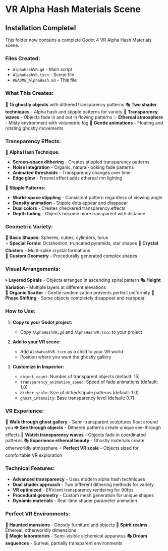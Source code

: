 # VR Alpha Hash Materials Scene

## Installation Complete!

This folder now contains a complete Godot 4 VR Alpha Hash Materials scene.

### Files Created:
- `AlphaHashVR.gd` - Main script
- `AlphaHashVR.tscn` - Scene file  
- `README_AlphaHash.md` - This file

### What This Creates:
👻 **15 ghostly objects** with dithered transparency patterns
🎭 **Two shader techniques** - Alpha hash and stipple patterns for variety
🌊 **Transparency waves** - Objects fade in and out in flowing patterns
✨ **Ethereal atmosphere** - Misty environment with volumetric fog
🔄 **Gentle animations** - Floating and rotating ghostly movements

### Transparency Effects:
🎨 **Alpha Hash Technique:**
- **Screen-space dithering** - Creates stippled transparency patterns
- **Noise integration** - Organic, natural-looking fade patterns  
- **Animated thresholds** - Transparency changes over time
- **Edge glow** - Fresnel effect adds ethereal rim lighting

🔘 **Stipple Patterns:**
- **World-space stippling** - Consistent pattern regardless of viewing angle
- **Density animation** - Stipple dots appear and disappear
- **Dual colors** - Creates checkered transparency effects
- **Depth fading** - Objects become more transparent with distance

### Geometric Variety:
📐 **Basic Shapes:** Spheres, cubes, cylinders, torus  
⭐ **Special Forms:** Octahedron, truncated pyramids, star shapes
💎 **Crystal Clusters** - Multi-spike crystal formations  
🎨 **Custom Geometry** - Procedurally generated complex shapes

### Visual Arrangements:
🌀 **Layered Spirals** - Objects arranged in ascending spiral pattern
🎭 **Height Variation** - Multiple layers at different elevations  
🎲 **Organic Scatter** - Gentle randomization prevents perfect uniformity
💫 **Phase Shifting** - Some objects completely disappear and reappear

### How to Use:

1. **Copy to your Godot project:**
   - Copy `AlphaHashVR.gd` and `AlphaHashVR.tscn` to your project

2. **Add to your VR scene:**
   - Add `AlphaHashVR.tscn` as a child to your VR world
   - Position where you want the ghostly gallery

3. **Customize in Inspector:**
   - `object_count`: Number of transparent objects (default: 15)
   - `transparency_animation_speed`: Speed of fade animations (default: 1.0)
   - `dither_scale`: Size of dither/stipple patterns (default: 1.0)
   - `ghost_intensity`: Base transparency level (default: 0.7)

### VR Experience:
🚶 **Walk through ghost gallery** - Semi-transparent sculptures float around you
👁️ **See through objects** - Dithered patterns create unique see-through effects
🌊 **Watch transparency waves** - Objects fade in coordinated patterns
🎭 **Experience ethereal beauty** - Ghostly materials create otherworldly atmosphere
⭐ **Perfect VR scale** - Objects sized for comfortable VR exploration

### Technical Features:
- **Advanced transparency** - Uses modern alpha hash techniques
- **Dual shader approach** - Two different dithering methods for variety
- **VR optimized** - Efficient transparency rendering for 90fps
- **Procedural geometry** - Custom mesh generation for unique shapes
- **Dynamic materials** - Real-time shader parameter animation

### Perfect VR Environments:
👻 **Haunted mansions** - Ghostly furniture and objects
🌌 **Spirit realms** - Ethereal, otherworldly dimensions  
🔮 **Magic laboratories** - Semi-visible alchemical apparatus
🎭 **Dream sequences** - Surreal, partially transparent environments
